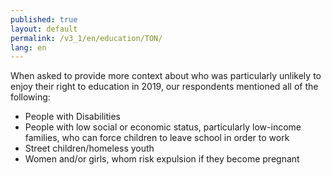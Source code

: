 ```yaml
---
published: true
layout: default
permalink: /v3_1/en/education/TON/
lang: en
---
```

When asked to provide more context about who was particularly unlikely to enjoy their right to education in 2019, our respondents mentioned all of the following:

- People with Disabilities 
- People with low social or economic status, particularly low-income families, who can force children to leave school in order to work 
- Street children/homeless youth 
- Women and/or girls, whom risk expulsion if they become pregnant 

